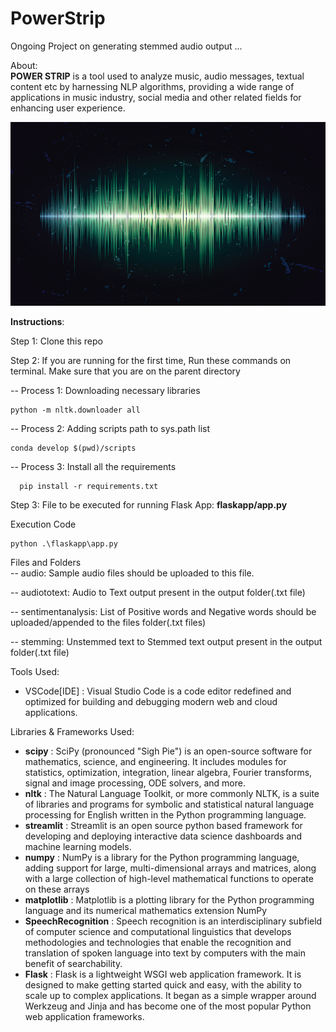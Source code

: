 # PowerStrip 
Ongoing Project on generating stemmed audio output ...

About:<br>
<b>POWER STRIP</b> is a tool used to analyze music, audio messages, textual content etc by harnessing NLP algorithms, providing a wide range of applications in music industry, social media and other related fields for enhancing user experience. <br>

<img src="images/Audio-Waveforms-Featued-Image.jpg">

<b>Instructions</b>:<br>

Step 1:
Clone this repo <br>


Step 2:
If you are running for the first time, Run these commands on terminal. Make sure that you are on the parent directory  <br>

-- Process 1: Downloading necessary libraries 
   
    python -m nltk.downloader all
-- Process 2: Adding scripts path to sys.path list    
    
    conda develop $(pwd)/scripts
-- Process 3: Install all the requirements
      
      pip install -r requirements.txt
Step 3:
File to be executed for running Flask App: <b>flaskapp/app.py</b> <br>

Execution Code
    
    python .\flaskapp\app.py

Files and Folders<br>
-- audio: Sample audio files should be uploaded to this file.<br>

-- audiototext: Audio to Text output present in the output folder(.txt file)<br>

-- sentimentanalysis: List of Positive words and Negative words should be uploaded/appended to the files folder(.txt files)<br>

-- stemming: Unstemmed text to Stemmed text output present in the output folder(.txt file)<br>



Tools Used:<br>
- VSCode[IDE] : Visual Studio Code is a code editor redefined and optimized for building and debugging modern web and cloud applications.<br>

Libraries & Frameworks Used:<br>
- <b>scipy</b> : SciPy (pronounced "Sigh Pie") is an open-source software for mathematics, science, and engineering. It includes modules for statistics, optimization, integration, linear algebra, Fourier transforms, signal and image processing, ODE solvers, and more.<br>
- <b>nltk</b> : The Natural Language Toolkit, or more commonly NLTK, is a suite of libraries and programs for symbolic and statistical natural language processing for English written in the Python programming language.<br>
- <b>streamlit</b> : Streamlit is an open source python based framework for developing and deploying interactive data science dashboards and machine learning models.<br>
- <b>numpy</b> : NumPy is a library for the Python programming language, adding support for large, multi-dimensional arrays and matrices, along with a large collection of high-level mathematical functions to operate on these arrays<br>
- <b>matplotlib</b> : Matplotlib is a plotting library for the Python programming language and its numerical mathematics extension NumPy<br>
- <b>SpeechRecognition</b> : Speech recognition is an interdisciplinary subfield of computer science and computational linguistics that develops methodologies and technologies that enable the recognition and translation of spoken language into text by computers with the main benefit of searchability.<br>
- <b>Flask</b> : Flask is a lightweight WSGI web application framework. It is designed to make getting started quick and easy, with the ability to scale up to complex applications. It began as a simple wrapper around Werkzeug and Jinja and has become one of the most popular Python web application frameworks.<br>
